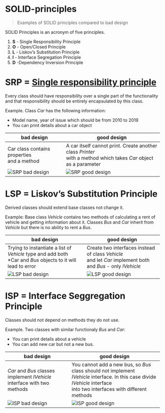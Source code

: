 # SOLID-principles
> Examples of SOLID principles compared to bad design


SOLID Principles is an acronym of five principles.
1. **S** - Single Responsibility Principle
2. **O** - Open/Closed Principle
3. **L** - Liskov’s Substitution Principle
4. **I** - Interface Segregation Principle
5. **D** -Dependency Inversion Principle


# SRP = [Single responsibility principle](https://github.com/LSIND/SOLID-principles/tree/master/SolidExamples/SolidExamplesApp/SRP)
Every class should have responsibility over a single part of the functionality and that responsibility should be entirely encapsulated by this class.

Example.
Class *Car* has the following information:
- Model name, year of issue which should be from 2010 to 2019
- You can print details about a car object

| bad design             |  good design |
-------------------------|-------------------------
Car class contains properties <br/> and a method | A car itself cannot print. Create another class *Printer* <br/> with a method which takes *Car* object as a parameter
![SRP bad design](https://www.dropbox.com/s/mnufnytwr571g58/SRP_BadDesign.JPG?raw=1)  |  ![SRP good design](https://www.dropbox.com/s/h758dwso18azkwo/SRP_GoodDesign.JPG?raw=1)


# LSP = Liskov’s Substitution Principle
Derived classes should extend base classes not change it.

Example:
Base class *Vehicle* contains two methods of calculating a rent of vehicle and getting information about it. Classes *Bus* and *Car* inherit from *Vehicle* but there is no ability to rent a *Bus*.

| bad design             |  good design |
-------------------------|-------------------------
Trying to instantiate a list of *Vehicle* type and add both <br/> *Car and *Bus* objects to it will lead to error | Create two interfaces instead of class *Vehicle* <br/> and let *Car* implement both and *Bus* - only *IVehicle*
![LSP bad design](https://www.dropbox.com/s/kfvveysfszcxl30/LSP_BadDesign.PNG?raw=1)  |  ![LSP good design](https://www.dropbox.com/s/76sxwcswfd0d6w5/LSP_GoodDesign.PNG?raw=1)


# ISP = Interface Seggregation Principle
Classes should not depend on methods they do not use.

Example.
Two classes with similar functionaly *Bus* and *Car*:
 - You can print details about a vehicle
 - You can add new car but not a new bus. 


| bad design             |  good design |
-------------------------|-------------------------
*Car* and *Bus* classes implement *IVehicle* <br/> interface  with two methods | You cannot add a new bus, so *Bus* class should not implement <br/> *IVehicle* interface. In this case divide *IVehicle* interface<br/> into two interfaces with different methods
![ISP bad design](https://www.dropbox.com/s/k2zexaqw7lcgjys/ISP_BadDesign.JPG?raw=1) |  ![ISP good design](https://www.dropbox.com/s/i2xjstwmg45ohly/ISP_GoodDesign.JPG?raw=1)

